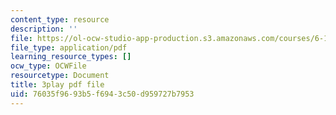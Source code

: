 ```yaml
---
content_type: resource
description: ''
file: https://ol-ocw-studio-app-production.s3.amazonaws.com/courses/6-189-multicore-programming-primer-january-iap-2007/76035f9693b5f6943c50d959727b7953_SI_GKdFQmds.pdf
file_type: application/pdf
learning_resource_types: []
ocw_type: OCWFile
resourcetype: Document
title: 3play pdf file
uid: 76035f96-93b5-f694-3c50-d959727b7953
---
```

